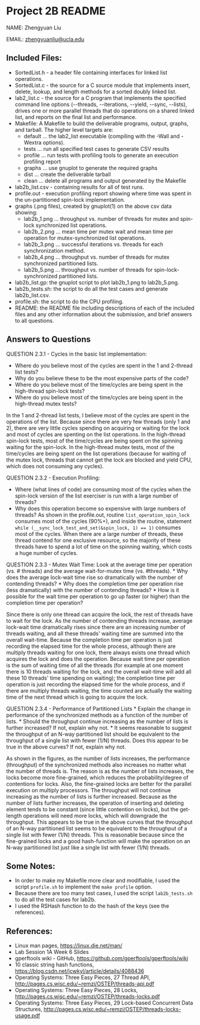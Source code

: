 # Project 2B README
NAME: Zhengyuan Liu

EMAIL: zhengyuanliu@ucla.edu

## Included Files:
* SortedList.h - a header file containing interfaces for linked list operations.
* SortedList.c - the source for a C source module that implements insert, delete, lookup, and length methods for a sorted doubly linked list.
* lab2_list.c - the source for a C program that implements the specified command line options (--threads, --iterations, --yield, --sync, --lists), drives one or more parallel threads that do operations on a shared linked list, and reports on the final list and performance.
* Makefile: A Makefile to build the deliverable programs, output, graphs, and tarball. The higher level targets are:
	* default ... the lab2_list executable (compiling with the -Wall and -Wextra options).
	* tests ... run all specified test cases to generate CSV results
	* profile ... run tests with profiling tools to generate an execution profiling report
	* graphs ... use gnuplot to generate the required graphs
	* dist ... create the deliverable tarball
	* clean ... delete all programs and output generated by the Makefile
* lab2b_list.csv - containing results for all of test runs.
* profile.out - execution profiling report showing where time was spent in the un-partitioned spin-lock implementation.
* graphs (.png files), created by gnuplot(1) on the above csv data showing:
	* lab2b_1.png ... throughput vs. number of threads for mutex and spin-lock synchronized list operations.
	* lab2b_2.png ... mean time per mutex wait and mean time per operation for mutex-synchronized list operations.
	* lab2b_3.png ... successful iterations vs. threads for each synchronization method.
	* lab2b_4.png ... throughput vs. number of threads for mutex synchronized partitioned lists.
	* lab2b_5.png ... throughput vs. number of threads for spin-lock-synchronized partitioned lists.
* lab2b_list.gp: the gnuplot script to plot lab2b_1.png to lab2b_5.png.
* lab2b_tests.sh: the script to do all the test cases and generate lab2b_list.csv.
* profile.sh: the script to do the CPU profiling.
* README: the README file including descriptions of each of the included files and any other information about the submission, and brief answers to all questions.


## Answers to Questions
QUESTION 2.3.1 - Cycles in the basic list implementation:
* Where do you believe most of the cycles are spent in the 1 and 2-thread list tests?
* Why do you believe these to be the most expensive parts of the code?
* Where do you believe most of the time/cycles are being spent in the high-thread spin-lock tests?
* Where do you believe most of the time/cycles are being spent in the high-thread mutex tests?

In the 1 and 2-thread list tests, I believe most of the cycles  are spent in the operations of the list. Because since there are very few threads (only 1 and 2), there are very little cycles spending on acquiring or waiting for the lock and most of cycles are spenting on the list operations.
In the high-thread spin-lock tests, most of the time/cycles are being spent on the spinning waiting for the spin-lock.
In the high-thread mutex tests, most of the time/cycles are being spent on the list operations (because for waiting of the mutex lock, threads that cannot get the lock are blocked and yield CPU, which does not consuming any cycles).

QUESTION 2.3.2 - Execution Profiling:
* Where (what lines of code) are consuming most of the cycles when the spin-lock version of the list exerciser is run with a large number of threads?
* Why does this operation become so expensive with large numbers of threads?
As shown in the profile.out, routine `list_operation_spin_lock` consumes most of the cycles (90%+), and inside the routine, statement `while (__sync_lock_test_and_set(&spin_lock, 1) == 1)` consumes most of the cycles. 
When there are a large number of threads, these thread contend for one exclusive resource, so the majority of these threads have to spend a lot of time on the spinning waiting, which costs a huge number of cycles.


QUESTION 2.3.3 - Mutex Wait Time:
Look at the average time per operation (vs. # threads) and the average wait-for-mutex time (vs. #threads).
	* Why does the average lock-wait time rise so dramatically with the number of contending threads?
	* Why does the completion time per operation rise (less dramatically) with the number of contending threads?
	* How is it possible for the wait time per operation to go up faster (or higher) than the completion time per operation?

Since there is only one thread can acquire the lock, the rest of threads have to wait for the lock. As the number of contending threads increase, average lock-wait time dramatically rises since there are an increasing number of threads waiting, and all these threads' waiting time are summed into the overall wait-time.
Because the completion time per operation is just recording the elapsed time for the whole process, although there are multiply threads waiting for one lock, there always exists one thread which acquires the lock and does the operation. 
Because wait time per operation is the sum of waiting time of all the threads (for example at one moment there is 10 threads waiting for the lock, and the overall wait-time will add all these 10 threads' time spending on waiting); the completion time per operation is just recording the elapsed time for the whole process, and if there are multiply threads waiting, the time counted are actually the waiting time of the next thread which is going to acquire the lock.


QUESTION 2.3.4 - Performance of Partitioned Lists
	* Explain the change in performance of the synchronized methods as a function of the number of lists.
	* Should the throughput continue increasing as the number of lists is further increased? If not, explain why not.
	* It seems reasonable to suggest the throughput of an N-way partitioned list should be equivalent to the throughput of a single list with fewer (1/N) threads. Does this appear to be true in the above curves? If not, explain why not.

As shown in the figures, as the number of lists increases, the performance (throughput) of the synchronized methods also increases no matter what the number of threads is. The reason is as the number of lists increases, the locks become more fine-grained, which reduces the probability/degree of contentions for locks. Also, the fine-grained locks are better for the parallel execution on multiply processors.
The throughput will not continue increasing as the number of lists is further increased. Because as the number of lists further increases, the operation of inserting and deleting element tends to be constant (since little contention on locks), but the get-length operations will need more locks, which will downgrade the throughput.
This appears to be true in the above curves that the throughput of an N-way partitioned list seems to be equivalent to the throughput of a single list with fewer (1/N) threads. This is reasonable because since the fine-grained locks and a good hash-function will make the operation on an N-way partitioned list just like a single list with fewer (1/N) threads.


## Some Notes:
* In order to make my Makefile more clear and modifiable, I used the script `profile.sh` to implement the `make profile` option.
* Because there are too many test cases, I used the script `lab2b_tests.sh` to do all the test cases for lab2b.
* I used the RSHash function to do the hash of the keys (see the references).


## References:
* Linux man pages, https://linux.die.net/man/
* Lab Session 1A Week 6 Slides
* gperftools wiki - GitHub, https://github.com/gperftools/gperftools/wiki
* 10 classic string hash functions, https://blog.csdn.net/jcwkyl/article/details/4088436
* Operating Systems: Three Easy Pieces, 27 Thread API, http://pages.cs.wisc.edu/~remzi/OSTEP/threads-api.pdf
* Operating Systems: Three Easy Pieces, 28 Locks, http://pages.cs.wisc.edu/~remzi/OSTEP/threads-locks.pdf
* Operating Systems: Three Easy Pieces, 29 Lock-based Concurrent Data Structures, http://pages.cs.wisc.edu/~remzi/OSTEP/threads-locks-usage.pdf
